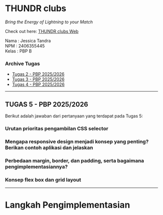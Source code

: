 # THUNDR clubs
_Bring the Energy of Lightning to your Match_

Check out here: [THUNDR clubs Web](https://jessica-tandra-thundrclubs.pbp.cs.ui.ac.id/)

Nama      : Jessica Tandra  
NPM       : 2406355445  
Kelas     : PBP B  

### Archive Tugas
- [Tugas 2 - PBP 2025/2026](https://github.com/newjeasnz/Thundr-clubs/wiki/TUGAS-2-%E2%80%90-PBP-2025-2026)
- [Tugas 3 - PBP 2025/2026](https://github.com/newjeasnz/Thundr-clubs/wiki/TUGAS-3-%E2%80%90-PBP-2025-2026)
- [Tugas 4 - PBP 2025/2026](https://github.com/newjeasnz/Thundr-clubs/wiki/TUGAS-4-%E2%80%90-PBP-2025-2026)

---

## TUGAS 5 - PBP 2025/2026
Berikut adalah jawaban dari pertanyaan yang terdapat pada Tugas 5:

### Urutan prioritas pengambilan CSS selector

### Mengapa responsive design menjadi konsep yang penting? Berikan contoh aplikasi dan jelaskan

### Perbedaan margin, border, dan padding, serta bagaimana pengimplementasiannya?

### Konsep flex box dan grid layout

---
# Langkah Pengimplementasian
